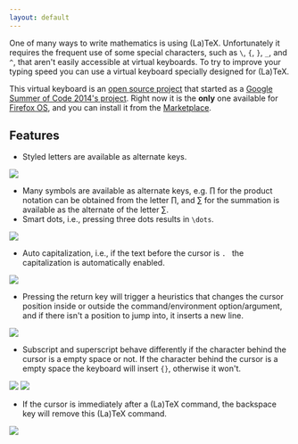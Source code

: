 ```yaml
---
layout: default
---
```


One of many ways to write mathematics is using (La)TeX. Unfortunately it
requires the frequent use of some special characters, such as `\`, `{`, `}`, `_`,
and `^`, that aren't easily accessible at virtual keyboards. To try to improve
your typing speed you can use a virtual keyboard specially designed for (La)TeX.

This virtual keyboard is an
[open source project](https://github.com/r-gaia-cs/gsoc2014)
that started as a
[Google Summer of Code 2014's project](https://www.google-melange.com/gsoc/proposal/public/google/gsoc2014/r_gaia_cs/5629499534213120).
Right now it is the **only** one available for
[Firefox OS](https://www.mozilla.org/firefox/os/),
and you can install it from the
[Marketplace](https://marketplace.firefox.com/app/latex-keyboard).

## Features

- Styled letters are available as alternate keys.

<img class='hamachi' src="animation/styled-letters.gif">

- Many symbols are available as alternate keys, e.g. ∏ for the product notation can be
  obtained from the letter ∏, and ∑ for the summation is available as the
  alternate of the letter ∑.
- Smart dots, i.e., pressing three dots results in `\dots`.

<img class='hamachi' src="animation/dots.gif">

- Auto capitalization, i.e., if the text before the cursor is `. ` the
  capitalization is automatically enabled.

<img class='hamachi' src="animation/auto-capitalization.gif">

- Pressing the return key will trigger a heuristics that changes the cursor position
  inside or outside the command/environment option/argument, and if there isn't
  a position to jump into, it inserts a new line.

<img class='hamachi' src="animation/jumps.gif">

- Subscript and superscript behave differently if the character behind the cursor
  is a empty space or not. If the character behind the cursor is a empty space
  the keyboard will insert ``{}``, otherwise it won't.

<img class='hamachi' src="animation/script-continue.gif">
<img class='hamachi' src="animation/script-new.gif">

- If the cursor is immediately after a (La)TeX command, the backspace key will
  remove this (La)TeX command.

<img class='hamachi' src="animation/backspace.gif">
